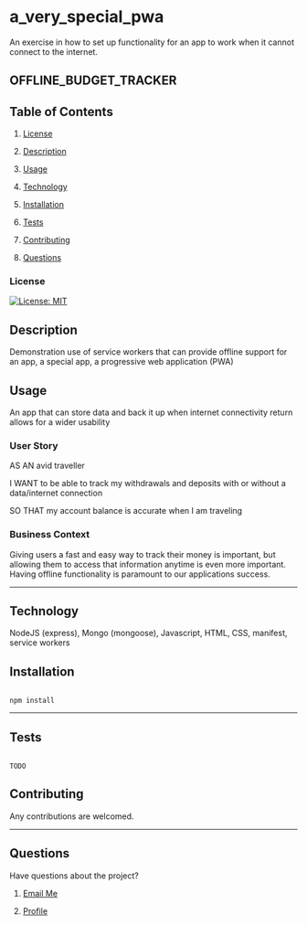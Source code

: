 # a_very_special_pwa
An exercise in how to set up functionality for an app to work when it cannot connect to the internet.

## OFFLINE_BUDGET_TRACKER

## Table of Contents

1. [License](#License)

2. [Description](#Description)

3. [Usage](#Usage)

4. [Technology](#Technology)

5. [Installation](#Installation)

6. [Tests](#Tests)

7. [Contributing](#Contributing)

8. [Questions](#Questions)

### License

[![License: MIT](https://img.shields.io/badge/License-MIT-yellow.svg)](https://opensource.org/licenses/MIT)

## Description

Demonstration use of service workers that can provide offline support for an app, a special app, a progressive web application (PWA)

## Usage

An app that can store data and back it up when internet connectivity return allows for a wider usability

### User Story

AS AN avid traveller

I WANT to be able to track my withdrawals and deposits with or without a data/internet connection

SO THAT my account balance is accurate when I am traveling

### Business Context
Giving users a fast and easy way to track their money is important, but allowing them to access that information anytime is even more important. Having offline functionality is paramount to our applications success.
_ _ _ _

## Technology

NodeJS (express), Mongo (mongoose), Javascript, HTML, CSS, manifest, service workers

## Installation

```

npm install

```
_ _ _ _

## Tests

```

TODO

```
## Contributing

Any contributions are welcomed.

_ _ _ _

## Questions

Have questions about the project?

1. [Email Me](mailto:adam.niggebrugge@gmail.com)

2. [Profile](https://github.com/adam-niggebrugge)
